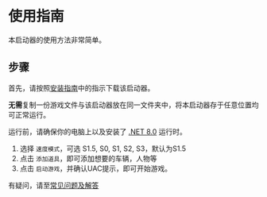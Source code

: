 # 使用指南

本启动器的使用方法非常简单。

## 步骤

首先，请按照[安装指南](./installation.md)中的指示下载该启动器。

**无需**复制一份游戏文件与该启动器放在同一文件夹中，将本启动器存于任意位置均可正常运行。

运行前，请确保你的电脑上以及安装了 [.NET 8.0](https://dotnet.microsoft.com/download/dotnet/8.0) 运行时。

1. 选择 `速度模式`，可选 S1.5, S0, S1, S2, S3，默认为S1.5
2. 点击 `添加道具`，即可添加想要的车辆，人物等
3. 点击 `启动游戏`，并确认UAC提示，即可开始游戏。

有疑问，请至[常见问题及解答](./FAQ.md)
